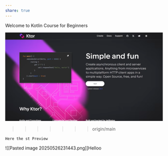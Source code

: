 ```yaml
---
share: true
---
```

Welcome to Kotlin Course for Beginners

![Pasted image 20250526223739.png](./attachments/Pasted%20image%2020250526223739.png)
>>>>>>> origin/main


	Here the st Preview
	
![[Pasted image 20250526231443.png]]Helloo